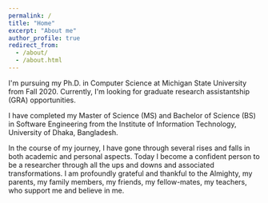 ```yaml
---
permalink: /
title: "Home"
excerpt: "About me"
author_profile: true
redirect_from: 
  - /about/
  - /about.html
---
```


I'm pursuing my Ph.D. in Computer Science at Michigan State University from Fall 2020. Currently, I'm looking for graduate research assistantship (GRA) opportunities.

I have completed my Master of Science (MS) and Bachelor of Science (BS) in Software Engineering from the Institute of Information Technology, University of Dhaka, Bangladesh. 

In the course of my journey, I have gone through several rises and falls in both academic and personal aspects. Today I become a confident person to be a researcher through all the ups and downs and associated transformations. I am profoundly grateful and thankful to the Almighty, my parents, my family members, my friends, my fellow-mates, my teachers, who support me and believe in me. 